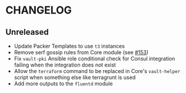 # CHANGELOG

## Unreleased

- Update Packer Templates to use `t3` instances
- Remove serf gossip rules from Core module (see [#153](https://github.com/GovTechSG/terraform-modules/pull/153))
- Fix `vault-pki` Ansible role conditional check for Consul integration failing when the integration does not exist
- Allow the `terraform` command to be replaced in Core's `vault-helper` script when something else like terragrunt is used
- Add more outputs to the `fluentd` module
